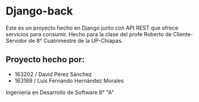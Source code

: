 # Django-back
Este es un proyecto hecho en Django junto con API REST que ofrece servicios para consumir. Hecho para la clase del profe Roberto de Cliente-Servidor de 8° Cuatrimestre de la UP-Chiapas.

## Proyecto hecho por:

- 163202 / David Pérez Sánchez
- 163189 / Luis Fernando Hernández Morales

Ingeniería en Desarrollo de Software 8° "A"
